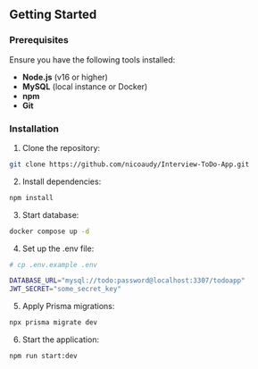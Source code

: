 ## Getting Started

### Prerequisites

Ensure you have the following tools installed:
- **Node.js** (v16 or higher)
- **MySQL** (local instance or Docker)
- **npm** 
- **Git**

### Installation

1. Clone the repository:
```bash
git clone https://github.com/nicoaudy/Interview-ToDo-App.git
```

2.	Install dependencies:
```bash
npm install
```

3.	Start database:
```bash
docker compose up -d
```

4.	Set up the .env file:
```bash
# cp .env.example .env

DATABASE_URL="mysql://todo:password@localhost:3307/todoapp"
JWT_SECRET="some_secret_key"
```

5.	Apply Prisma migrations:

```bash
npx prisma migrate dev
```

6.	Start the application:
```bash
npm run start:dev
```

